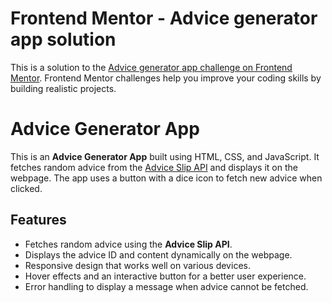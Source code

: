 # Frontend Mentor - Advice generator app solution

This is a solution to the [Advice generator app challenge on Frontend Mentor](https://www.frontendmentor.io/challenges/advice-generator-app-QdUG-13db). Frontend Mentor challenges help you improve your coding skills by building realistic projects.

# Advice Generator App

This is an **Advice Generator App** built using HTML, CSS, and JavaScript. It fetches random advice from the [Advice Slip API](https://api.adviceslip.com) and displays it on the webpage. The app uses a button with a dice icon to fetch new advice when clicked.

## Features

- Fetches random advice using the **Advice Slip API**.
- Displays the advice ID and content dynamically on the webpage.
- Responsive design that works well on various devices.
- Hover effects and an interactive button for a better user experience.
- Error handling to display a message when advice cannot be fetched.
